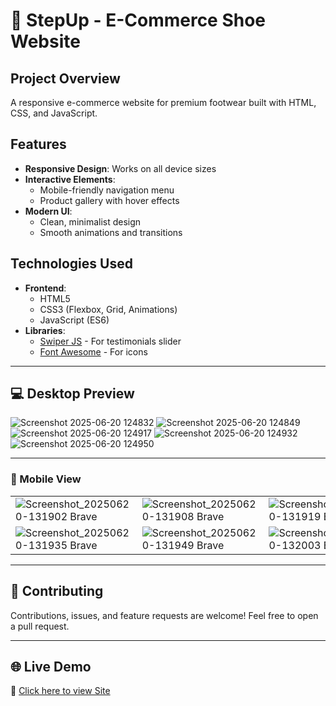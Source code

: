 # 👟 StepUp - E-Commerce Shoe Website


## Project Overview

A responsive e-commerce website for premium footwear built with HTML, CSS, and JavaScript.


## Features

- **Responsive Design**: Works on all device sizes
- **Interactive Elements**:
  - Mobile-friendly navigation menu
  - Product gallery with hover effects
- **Modern UI**:
  - Clean, minimalist design
  - Smooth animations and transitions


## Technologies Used

- **Frontend**:
  - HTML5
  - CSS3 (Flexbox, Grid, Animations)
  - JavaScript (ES6)
- **Libraries**:
  - [Swiper JS](https://swiperjs.com/) - For testimonials slider
  - [Font Awesome](https://fontawesome.com/) - For icons


---


## 💻 Desktop Preview

![Screenshot 2025-06-20 124832](https://github.com/user-attachments/assets/38dc8b9f-9783-49ba-b18e-cf45a0fd8d0a)
![Screenshot 2025-06-20 124849](https://github.com/user-attachments/assets/6a7c5f8e-eed0-4b72-98b9-f9cdcb5d5af6)
![Screenshot 2025-06-20 124917](https://github.com/user-attachments/assets/71fdb9a1-768f-45fd-828c-564cf601689b)
![Screenshot 2025-06-20 124932](https://github.com/user-attachments/assets/e39df582-eb08-494c-a914-5aab5d5ecf98)
![Screenshot 2025-06-20 124950](https://github.com/user-attachments/assets/0b2db019-ead3-41b9-a044-5eebd1fa1507)


---


### 📱 Mobile View

| | | | |
|---|---|---|---|
![Screenshot_20250620-131902 Brave](https://github.com/user-attachments/assets/89a41a66-9d11-4ebe-bdcd-2ea73bd68b69) | ![Screenshot_20250620-131908 Brave](https://github.com/user-attachments/assets/90616fa3-6c22-4b53-b7c6-75562fbd555b) | ![Screenshot_20250620-131919 Brave](https://github.com/user-attachments/assets/5b97b9d6-d436-4310-83b8-fad3250ed241) | ![Screenshot_20250620-131929 Brave](https://github.com/user-attachments/assets/74dcef13-c10d-47a1-84d7-c18bd948df30) |
![Screenshot_20250620-131935 Brave](https://github.com/user-attachments/assets/e86dbc7e-988f-4293-b6ad-5a119e2d5d50) | ![Screenshot_20250620-131949 Brave](https://github.com/user-attachments/assets/8feebac7-3f6b-4b7b-a7b0-feb92ff34b12) | ![Screenshot_20250620-132003 Brave](https://github.com/user-attachments/assets/798c9c80-f6a9-4cd6-842b-f6d44b355389) | ![Screenshot_20250620-132007 Brave](https://github.com/user-attachments/assets/5f7cd400-9b68-4ebd-9f5b-3f0f9f70e612) | 


---

## 🤝 Contributing

Contributions, issues, and feature requests are welcome!
Feel free to open a pull request.


---


## 🌐 Live Demo

🔗 [Click here to view Site](https://stepup-two.vercel.app/) 


